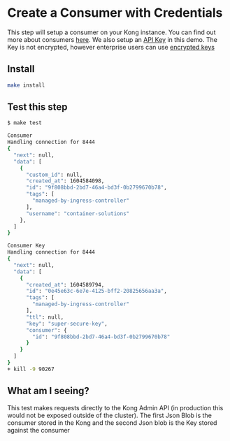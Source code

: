 # Create a Consumer with Credentials

This step will setup a consumer on your Kong instance. You can find out more about consumers [here](https://docs.konghq.com/2.2.x/admin-api/#consumer-object). We also setup an [API Key](https://docs.konghq.com/hub/kong-inc/key-auth/) in this demo. The Key is not encrypted, however enterprise users can use [encrypted keys](https://docs.konghq.com/hub/kong-inc/key-auth-enc/)

## Install

```bash
make install
```

## Test this step

```bash
$ make test

Consumer
Handling connection for 8444
{
  "next": null,
  "data": [
    {
      "custom_id": null,
      "created_at": 1604584098,
      "id": "9f808bbd-2bd7-46a4-bd3f-0b2799670b78",
      "tags": [
        "managed-by-ingress-controller"
      ],
      "username": "container-solutions"
    },
  ]
}

Consumer Key
Handling connection for 8444
{
  "next": null,
  "data": [
    {
      "created_at": 1604589794,
      "id": "0e45e63c-6e7e-4125-bff2-20825656aa3a",
      "tags": [
        "managed-by-ingress-controller"
      ],
      "ttl": null,
      "key": "super-secure-key",
      "consumer": {
        "id": "9f808bbd-2bd7-46a4-bd3f-0b2799670b78"
      }
    }
  ]
}
+ kill -9 90267
```

## What am I seeing?

This test makes requests directly to the Kong Admin API (in production this would not be exposed outside of the cluster). The first Json Blob is the consumer stored in the Kong and the second Json blob is the Key stored against the consumer
